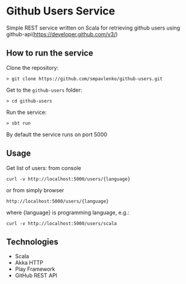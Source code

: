 # Github Users Service
Simple REST service written on Scala for retrieving github users using github-api(https://developer.github.com/v3/)

## How to run the service
Clone the repository:
```
> git clone https://github.com/smpavlenko/github-users.git
```

Get to the `github-users` folder:
```
> cd github-users
```

Run the service:
```
> sbt run
```

By default the service runs on port 5000

## Usage

Get list of users:
from console
```
curl -v http://localhost:5000/users/{language}
```
or from simply browser
```
http://localhost:5000/users/{language}
```
where {language} is programming language, e.g.:
```
curl -v http://localhost:5000/users/scala
```

## Technologies

- Scala
- Akka HTTP
- Play Framework
- GitHub REST API
